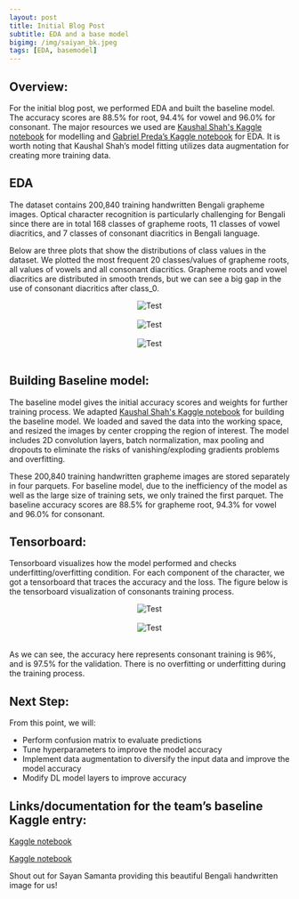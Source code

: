 ```yaml
---
layout: post
title: Initial Blog Post
subtitle: EDA and a base model
bigimg: /img/saiyan_bk.jpeg
tags: [EDA, basemodel]
---
```


## Overview: 

For the initial blog post, we performed EDA and built the baseline model. The accuracy scores are 88.5% for root, 94.4% for vowel and 96.0% for consonant. The major resources we used are [Kaushal Shah's Kaggle notebook](https://www.kaggle.com/kaushal2896/bengali-graphemes-starter-eda-multi-output-cnn) for modelling and [Gabriel Preda’s Kaggle notebook](https://www.kaggle.com/gpreda/bengali-ai-handwritten-grapheme-getting-started) for EDA. It is worth noting that Kaushal Shah’s model fitting utilizes data augmentation for creating more training data.


## EDA

The dataset contains 200,840 training handwritten Bengali grapheme images. Optical character recognition is particularly challenging for Bengali since there are in total 168 classes of grapheme roots, 11 classes of vowel diacritics, and 7 classes of consonant diacritics in Bengali language. 

Below are three plots that show the distributions of class values in the dataset. We plotted the most frequent 20 classes/values of grapheme roots, all values of vowels and all consonant diacritics. Grapheme roots and vowel diacritics are distributed in smooth trends, but we can see a big gap in the use of consonant diacritics after class_0. 

<div style="text-align:center;">
  <img src="https://tongxinw.github.io/bengali.ai/img/grapheme_root.png" alt="Test">
</div>
<br/>

<div style="text-align:center;">
  <img src="https://tongxinw.github.io/bengali.ai/img/vowel.png" alt="Test">
</div>
<br/>

<div style="text-align:center;">
  <img src="https://tongxinw.github.io/bengali.ai/img/consonant.png" alt="Test">
</div>
<br/>

## Building Baseline model:

The baseline model gives the initial accuracy scores and weights for further training process. We adapted [Kaushal Shah's Kaggle notebook](https://www.kaggle.com/kaushal2896/bengali-graphemes-starter-eda-multi-output-cnn) for building the baseline model. We loaded and saved the data into the working space, and resized the images by center cropping the region of interest. The model includes 2D convolution layers, batch normalization, max pooling and dropouts to eliminate the risks of vanishing/exploding gradients problems and overfitting. 

These 200,840 training handwritten grapheme images are stored separately in four parquets. For baseline model, due to the inefficiency of the model as well as the large size of training sets, we only trained the first parquet. The baseline accuracy scores are 88.5% for grapheme root, 94.3% for vowel and 96.0% for consonant.

## Tensorboard:

Tensorboard visualizes how the model performed and checks underfitting/overfitting condition. For each component of the character, we got a tensorboard that traces the accuracy and the loss. The figure below is the tensorboard visualization of consonants training process. 

<div style="text-align:center;">
   <img src="https://tongxinw.github.io/bengali.ai/img/dense_4_acc.png" alt="Test">
</div>
<br/>

<div style="text-align:center;">
  <img src="https://tongxinw.github.io/bengali.ai/img/dense_4_loss.png" alt="Test">
</div>
<br/>

As we can see, the accuracy here represents consonant training is 96%, and is 97.5% for the validation. There is no overfitting or underfitting during the training process. 

## Next Step:

From this point, we will:
- Perform confusion matrix to evaluate predictions
- Tune hyperparameters to improve the model accuracy
- Implement data augmentation to diversify the input data and improve the model accuracy
- Modify DL model layers to improve accuracy

## Links/documentation for the team’s baseline Kaggle entry:

[Kaggle notebook](https://www.kaggle.com/kaushal2896/bengali-graphemes-starter-eda-multi-output-cnn)

[Kaggle notebook](https://www.kaggle.com/gpreda/bengali-ai-handwritten-grapheme-getting-started)

Shout out for Sayan Samanta providing this beautiful Bengali handwritten image for us!



